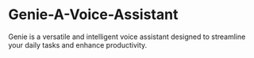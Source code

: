 # Genie-A-Voice-Assistant
Genie is a versatile and intelligent voice assistant designed to streamline your daily tasks and enhance productivity.
